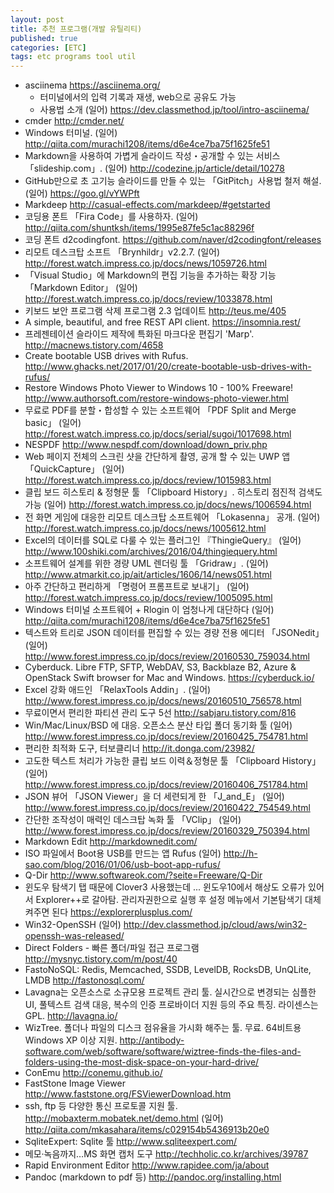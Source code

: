 ```yaml
---
layout: post
title: 추천 프로그램(개발 유틸리티)
published: true
categories: [ETC]
tags: etc programs tool util
---
```


- asciinema  https://asciinema.org/
    - 터미널에서의 입력 기록과 재생, web으로 공유도 가능
	- 사용법 소개 (일어)  https://dev.classmethod.jp/tool/intro-asciinema/
- cmder  http://cmder.net/
- Windows 터미널. (일어) http://qiita.com/murachi1208/items/d6e4ce7ba75f1625fe51
- Markdown을 사용하여 가볍게 슬라이드 작성・공개할 수 있는 서비스 「slideship.com」.  (일어) http://codezine.jp/article/detail/10278
- GitHub만으로 초 고기능 슬라이드를 만들 수 있는 「GitPitch」사용법 철저 해설. (일어)  https://goo.gl/vYWPft
- Markdeep  http://casual-effects.com/markdeep/#getstarted
- 코딩용 폰트 「Fira Code」를 사용하자.   (일어) http://qiita.com/shuntksh/items/1995e87fe5c1ac88296f
- 코딩 폰트 d2codingfont.  https://github.com/naver/d2codingfont/releases
- 리모트 데스크탑 소프트 「Brynhildr」v2.2.7.  (일어) http://forest.watch.impress.co.jp/docs/news/1059726.html
- 「Visual Studio」에 Markdown의 편집 기능을 추가하는 확장 기능 「Markdown Editor」  (일어)  http://forest.watch.impress.co.jp/docs/review/1033878.html
- 키보드 보안 프로그램 삭제 프로그램 2.3 업데이트  http://teus.me/405
- A simple, beautiful, and free REST API client.  https://insomnia.rest/
- 프레젠테이션 슬라이드 제작에 특화된 마크다운 편집기 'Marp'.  http://macnews.tistory.com/4658
- Create bootable USB drives with Rufus.  http://www.ghacks.net/2017/01/20/create-bootable-usb-drives-with-rufus/
- Restore Windows Photo Viewer to Windows 10 - 100% Freeware!   http://www.authorsoft.com/restore-windows-photo-viewer.html
- 무료로 PDF를 분할・합성할 수 있는 소프트웨어 「PDF Split and Merge basic」  (일어)  http://forest.watch.impress.co.jp/docs/serial/sugoi/1017698.html
- NESPDF   http://www.nespdf.com/download/down_priv.php
- Web 페이지 전체의 스크린 샷을 간단하게 촬영, 공개 할 수 있는 UWP 앱「QuickCapture」  (일어) http://forest.watch.impress.co.jp/docs/review/1015983.html
- 클립 보드 히스토리 & 정형문 툴 「Clipboard History」. 히스토리 점진적 검색도 가능  (일어)  http://forest.watch.impress.co.jp/docs/news/1006594.html
- 전 화면 게임에 대응한 리모트 데스크탑 소프트웨어 「Lokasenna」 공개.  (일어)  http://forest.watch.impress.co.jp/docs/news/1005612.html
- Excel의 데이터를 SQL로 다룰 수 있는 플러그인 『ThingieQuery』  (일어)  http://www.100shiki.com/archives/2016/04/thingiequery.html
- 소프트웨어 설계를 위한 경량 UML 렌더링 툴 「Gridraw」.  (일어)  http://www.atmarkit.co.jp/ait/articles/1606/14/news051.html
- 아주 간단하고 편리하게 「명령어 프롬프트로 보내기」  (일어)  http://forest.watch.impress.co.jp/docs/review/1005095.html
- Windows 터미널 소프트웨어  + Rlogin 이 엄청나게 대단하다 (일어)  http://qiita.com/murachi1208/items/d6e4ce7ba75f1625fe51
- 텍스트와 트리로 JSON 데이터를 편집할 수 있는 경량 전용 에디터 「JSONedit」  (일어)  http://www.forest.impress.co.jp/docs/review/20160530_759034.html
- Cyberduck.  Libre FTP, SFTP, WebDAV, S3, Backblaze B2, Azure & OpenStack Swift browser for Mac and Windows. https://cyberduck.io/
- Excel 강화 애드인 「RelaxTools Addin」.  (일어)  http://www.forest.impress.co.jp/docs/news/20160510_756578.html
- 무료이면서 편리한 파티션 관리 도구 5선  http://sabjaru.tistory.com/816
- Win/Mac/Linux/BSD 에 대응. 오픈소스 분산 타입 폴더 동기화 툴 (일어)  http://www.forest.impress.co.jp/docs/review/20160425_754781.html
- 편리한 최적화 도구, 터보클리너   http://it.donga.com/23982/
- 고도한 텍스트 처리가 가능한 클립 보드 이력＆정형문 툴 「Clipboard History」  (일어)  http://www.forest.impress.co.jp/docs/review/20160406_751784.html
- JSON 뷰어 「JSON Viewer」을 더 세련되게 한 「J_and_E」  (일어)  http://www.forest.impress.co.jp/docs/review/20160422_754549.html
- 간단한 조작성이 매력인 데스크탑 녹화 툴 「VClip」  (일어)  http://www.forest.impress.co.jp/docs/review/20160329_750394.html
- Markdown Edit   http://markdownedit.com/
- ISO 파일에서 Boot용 USB를 만드는 앱 Rufus  (일어)  http://h-sao.com/blog/2016/01/06/usb-boot-app-rufus/
- Q-Dir   http://www.softwareok.com/?seite=Freeware/Q-Dir
- 윈도우 탐색기 탭 때문에 Clover3 사용했는데 ... 윈도우10에서 해상도 오류가 있어서 Explorer++로 갈아탐. 관리자권한으로 실행 후 설정 메뉴에서 기본탐색기 대체 켜주면 된다   https://explorerplusplus.com/
- Win32-OpenSSH   (일어)  http://dev.classmethod.jp/cloud/aws/win32-openssh-was-released/
- Direct Folders - 빠른 폴더/파일 접근 프로그램   http://mysnyc.tistory.com/m/post/40
- FastoNoSQL: Redis, Memcached, SSDB, LevelDB, RocksDB, UnQLite, LMDB  http://fastonosql.com/
- Lavagna는 오픈소스로 소규모용 프로젝트 관리 툴. 실시간으로 변경되는 심플한 UI, 풀텍스트 검색 대응, 복수의 인증 프로바이더 지원 등의 주요 특징. 라이센스는 GPL.  http://lavagna.io/
- WizTree. 폴더나 파일의 디스크 점유율을 가시화 해주는 툴. 무료. 64비트용 Windows XP 이상 지원.  http://antibody-software.com/web/software/software/wiztree-finds-the-files-and-folders-using-the-most-disk-space-on-your-hard-drive/
- ConEmu   http://conemu.github.io/
- FastStone Image Viewer   http://www.faststone.org/FSViewerDownload.htm
- ssh, ftp 등 다양한 통신 프로토콜 지원 툴.   http://mobaxterm.mobatek.net/demo.html    (일어)  http://qiita.com/mkasahara/items/c029154b5436913b20e0
- SqliteExpert: Sqlite 툴   http://www.sqliteexpert.com/
- 메모·녹음까지…MS 화면 캡처 도구   http://techholic.co.kr/archives/39787
- Rapid Environment Editor     http://www.rapidee.com/ja/about
- Pandoc (markdown to pdf 등)   http://pandoc.org/installing.html 